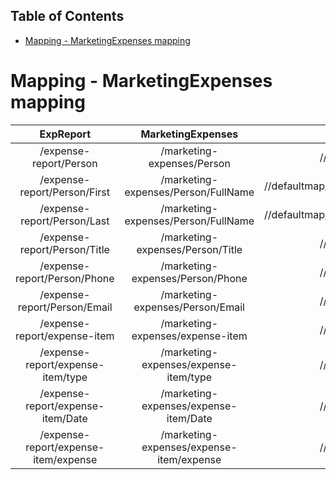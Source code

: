 ## Table of Contents  
  * [ Mapping - MarketingExpenses mapping](#-mapping---marketingexpenses-mapping)
  
#  Mapping - MarketingExpenses mapping  
  
| ExpReport | MarketingExpenses | mapping |  
|:---:|:---:|:---:|  
| /expense-report/Person | /marketing-expenses/Person | //defaultmap////// |  
| /expense-report/Person/First | /marketing-expenses/Person/FullName | //defaultmap///concat////defaultmap////// |  
| /expense-report/Person/Last | /marketing-expenses/Person/FullName | //defaultmap///concat////defaultmap////// |  
| /expense-report/Person/Title | /marketing-expenses/Person/Title | //defaultmap////// |  
| /expense-report/Person/Phone | /marketing-expenses/Person/Phone | //defaultmap////// |  
| /expense-report/Person/Email | /marketing-expenses/Person/Email | //defaultmap////// |  
| /expense-report/expense-item | /marketing-expenses/expense-item | //defaultmap////// |  
| /expense-report/expense-item/type | /marketing-expenses/expense-item/type | //defaultmap////// |  
| /expense-report/expense-item/Date | /marketing-expenses/expense-item/Date | //defaultmap////// |  
| /expense-report/expense-item/expense | /marketing-expenses/expense-item/expense | //defaultmap////// |  
  
